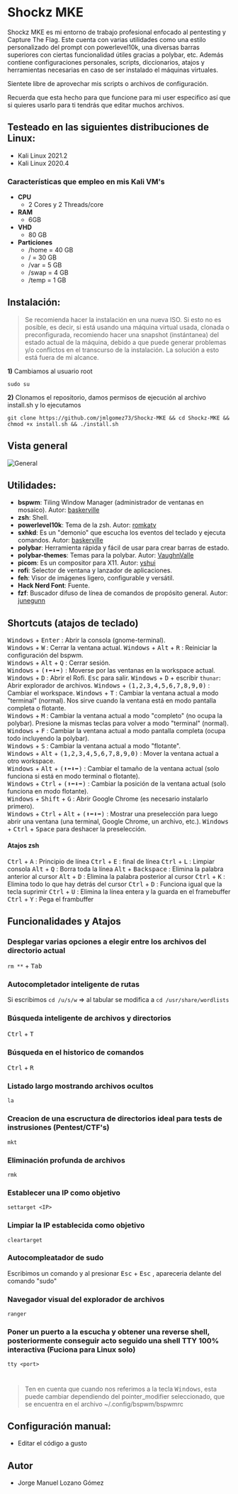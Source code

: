 # Shockz MKE

Shockz MKE es mi entorno de trabajo profesional enfocado al pentesting y Capture The Flag. Este cuenta con varias utilidades como una estilo personalizado del prompt con powerlevel10k, una diversas barras superiores con ciertas funcionalidad útiles gracias a polybar, etc. Además contiene configuraciones personales, scripts, diccionarios, atajos y herramientas necesarias en caso de ser instalado el máquinas virtuales.

Sientete libre de aprovechar mis scripts o archivos de configuración.

Recuerda que esta hecho para que funcione para mi user especifico así que si quieres usarlo para ti tendrás que editar muchos archivos.

## Testeado en las siguientes distribuciones de Linux:
- Kali Linux 2021.2
- Kali Linux 2020.4

### Características que empleo en mis Kali VM's

* **CPU**
    * 2 Cores y 2 Threads/core
* **RAM**
    * 6GB
* **VHD**
    * 80 GB
* **Particiones**
    * /home = 40 GB
    * / = 30 GB
    * /var = 5 GB
    * /swap = 4 GB
    * /temp = 1 GB

## Instalación:
> Se recomienda hacer la instalación en una nueva ISO. Si esto no es posible, es decir, si está usando una máquina virtual usada, clonada o preconfigurada, recomiendo hacer una snapshot (instántanea) del estado actual de la máquina, debido a que puede generar problemas y/o conflictos en el transcurso de la instalación. La solución a esto está fuera de mi alcance.


**1)** Cambiamos al usuario root
```
sudo su
```
**2)** Clonamos el repositorio, damos permisos de ejecución al archivo install.sh y lo ejecutamos

```
git clone https://github.com/jmlgomez73/Shockz-MKE && cd Shockz-MKE && chmod +x install.sh && ./install.sh
```

## Vista general

![General](https://user-images.githubusercontent.com/67438760/126847865-92514f2c-7dc9-4296-91a1-44840a7c99e3.png)



## Utilidades:
- **bspwm**: Tiling Window Manager (administrador de ventanas en mosaico). Autor: [baskerville](https://github.com/baskerville)
- **zsh**: Shell.
- **powerlevel10k**: Tema de la zsh. Autor: [romkatv](https://github.com/romkatv)
- **sxhkd**: Es un "demonio" que escucha los eventos del teclado y ejecuta comandos. Autor: [baskerville](https://github.com/baskerville)
- **polybar**: Herramienta rápida y fácil de usar para crear barras de estado.
- **polybar-themes**: Temas para la polybar. Autor: [VaughnValle](https://github.com/VaughnValle)
- **picom**: Es un compositor para X11. Autor: [yshui](https://github.com/yshui)
- **rofi**: Selector de ventana y lanzador de aplicaciones.
- **feh**: Visor de imágenes ligero, configurable y versátil.
- **Hack Nerd Font**: Fuente.
- **fzf**: Buscador difuso de línea de comandos de propósito general. Autor: [junegunn](https://github.com/junegunn)

## Shortcuts (atajos de teclado)

<kbd>Windows</kbd> + <kbd>Enter</kbd> : Abrir la consola (gnome-terminal).  
<kbd>Windows</kbd> + <kbd>W</kbd> : Cerrar la ventana actual.
<kbd>Windows</kbd> + <kbd>Alt</kbd> + <kbd>R</kbd> : Reiniciar la configuración del bspwm.  
<kbd>Windows</kbd> + <kbd>Alt</kbd> + <kbd>Q</kbd> : Cerrar sesión.  
<kbd>Windows</kbd> + <kbd>(⬆⬅⬇➡)</kbd> : Moverse por las ventanas en la workspace actual.  
<kbd>Windows</kbd> + <kbd>D</kbd> : Abrir el Rofi. <kbd>Esc</kbd> para salir.
<kbd>Windows</kbd> + <kbd>D</kbd> + escribir ```thunar```: Abrir explorador de archivos.
<kbd>Windows</kbd> + <kbd>(1,2,3,4,5,6,7,8,9,0)</kbd> : Cambiar el workspace.
<kbd>Windows</kbd> + <kbd>T</kbd> : Cambiar la ventana actual a modo "terminal" (normal). Nos sirve cuando la ventana está en modo pantalla completa o flotante.  
<kbd>Windows</kbd> + <kbd>M</kbd> : Cambiar la ventana actual a modo "completo" (no ocupa la polybar). Presione la mismas teclas para volver a modo "terminal" (normal).  
<kbd>Windows</kbd> + <kbd>F</kbd> : Cambiar la ventana actual a modo pantalla completa (ocupa todo incluyendo la polybar).  
<kbd>Windows</kbd> + <kbd>S</kbd> : Cambiar la ventana actual a modo "flotante".  
<kbd>Windows</kbd> + <kbd>Alt</kbd> + <kbd>(1,2,3,4,5,6,7,8,9,0)</kbd> : Mover la ventana actual a otro workspace.  
<kbd>Windows</kbd> + <kbd>Alt</kbd> + <kbd>(⬆⬅⬇➡)</kbd> : Cambiar el tamaño de la ventana actual (solo funciona si está en modo terminal o flotante).  
<kbd>Windows</kbd> + <kbd>Ctrl</kbd> + <kbd>(⬆⬅⬇➡)</kbd> : Cambiar la posición de la ventana actual (solo funciona en modo flotante).  
<kbd>Windows</kbd> + <kbd>Shift</kbd> + <kbd>G</kbd> : Abrir Google Chrome (es necesario instalarlo primero).  
<kbd>Windows</kbd> + <kbd>Ctrl</kbd> + <kbd>Alt</kbd> + <kbd>(⬆⬅⬇➡)</kbd> : Mostrar una preselección para luego abrir una ventana (una terminal, Google Chrome, un archivo, etc.). 
<kbd>Windows</kbd> + <kbd>Ctrl</kbd> + <kbd>Space</kbd> para deshacer la preselección.  

#### Atajos zsh

<kbd>Ctrl</kbd> + <kbd>A</kbd> : Principio de línea
<kbd>Ctrl</kbd> + <kbd>E</kbd> : final de línea
<kbd>Ctrl</kbd> + <kbd>L</kbd> :  Limpiar consola
<kbd>Alt</kbd> + <kbd>Q</kbd> :  Borra toda la línea
<kbd>Alt</kbd> + <kbd>Backspace</kbd> : Elimina la palabra anterior al cursor
<kbd>Alt</kbd> + <kbd>D</kbd> :  Elimina la palabra posterior al cursor
<kbd>Ctrl</kbd> + <kbd>K</kbd> :  Elimina todo lo que hay detrás del cursor
<kbd>Ctrl</kbd> + <kbd>D</kbd> :  Funciona igual que la tecla suprimir
<kbd>Ctrl</kbd> + <kbd>U</kbd> :  Elimina la línea entera y la guarda en el framebuffer
<kbd>Ctrl</kbd> + <kbd>Y</kbd> :  Pega el frambuffer

## Funcionalidades y Atajos

### Desplegar varias opciones a elegir entre los archivos del directorio actual 
```rm **``` + <kbd>Tab</kbd>

### Autocompletador inteligente de rutas
Si escribimos ```cd /u/s/w``` => al tabular se modifica a ```cd /usr/share/wordlists```

### Búsqueda inteligente de archivos y directorios
<kbd>Ctrl</kbd> + <kbd>T</kbd>

### Búsqueda en el historico de comandos
<kbd>Ctrl</kbd> + <kbd>R</kbd>

### Listado largo mostrando archivos ocultos

```la```
### Creacion de una escructura de directorios ideal para tests de instrusiones (Pentest/CTF's)

```mkt```
### Eliminación profunda de archivos

```rmk```
### Establecer una IP como objetivo

```settarget <IP>```
### Limpiar la IP establecida como objetivo

```cleartarget```
### Autocompleatador de sudo
Escribimos un comando y al presionar <kbd>Esc</kbd> + <kbd>Esc</kbd> , apareceria delante del comando "sudo"

### Navegador visual del explorador de archivos

```ranger```

### Poner un puerto a la escucha y obtener una reverse shell, posteriormente conseguir acto seguido una shell TTY 100% interactiva (Fuciona para Linux solo)

```tty <port>```

#

> Ten en cuenta que cuando nos referimos a la tecla <kbd>Windows</kbd>, esta puede cambiar dependiendo del pointer_modifier seleccionado, que se encuentra en el archivo ~/.config/bspwm/bspwmrc

## Configuración manual:
- Editar el código a gusto

## Autor
- Jorge Manuel Lozano Gómez
